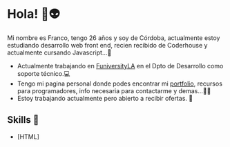 # Hola! 🚀👽

Mi nombre es Franco, tengo 26 años y soy de Córdoba, actualmente estoy estudiando desarrollo web front end, recien recibido de Coderhouse y actualmente cursando Javascript...🤖

* Actualmente trabajando en [FuniversityLA](https://funiversity.la) en el Dpto de Desarrollo como soporte técnico.💻
* Tengo mi pagina personal donde podes encontrar mi [portfolio](www.francomayer.com.ar), recursos para programadores, info necesaria para contactarme y demas...👨‍💻
* Estoy trabajando actualmente pero abierto a recibir ofertas. 🙌

## Skills 👾

* [HTML]